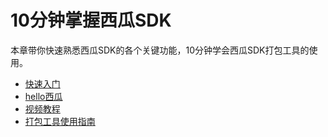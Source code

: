 # 10分钟掌握西瓜SDK

本章带你快速熟悉西瓜SDK的各个关键功能，10分钟学会西瓜SDK打包工具的使用。


* [快速入门](./quick_start.md)
* [hello西瓜](./hello_xgsdk.md)
* [视频教程](./video_tutorial.md)
* [打包工具使用指南](./xg_dabao.md)
